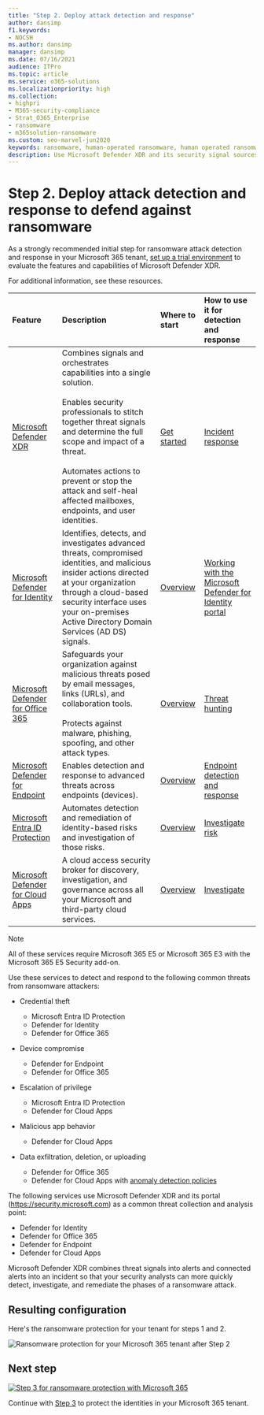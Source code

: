 ```yaml
---
title: "Step 2. Deploy attack detection and response"
author: dansimp
f1.keywords:
- NOCSH
ms.author: dansimp
manager: dansimp
ms.date: 07/16/2021
audience: ITPro
ms.topic: article
ms.service: o365-solutions
ms.localizationpriority: high
ms.collection:
- highpri
- M365-security-compliance
- Strat_O365_Enterprise
- ransomware
- m365solution-ransomware
ms.custom: seo-marvel-jun2020
keywords: ransomware, human-operated ransomware, human operated ransomware, HumOR, extortion attack, ransomware attack, encryption, cryptovirology, zero trust
description: Use Microsoft Defender XDR and its security signal sources to protect your Microsoft 365 resources from ransomware attacks.
---
```


# Step 2. Deploy attack detection and response to defend against ransomware

As a strongly recommended initial step for ransomware attack detection and response in your Microsoft 365 tenant, [set up a trial environment](/microsoft-365/security/defender/eval-overview) to evaluate the features and capabilities of Microsoft Defender XDR.

For additional information, see these resources.

| Feature | Description | Where to start | How to use it for detection and response |
|:-------|:-----|:-------|:-------|
| [Microsoft Defender XDR](/microsoft-365/security/defender) | Combines signals and orchestrates capabilities into a single solution. <br><br> Enables security professionals to stitch together threat signals and determine the full scope and impact of a threat. <br><br> Automates actions to prevent or stop the attack and self-heal affected mailboxes, endpoints, and user identities. | [Get started](/microsoft-365/security/defender/get-started) | [Incident response](/microsoft-365/security/defender/incidents-overview) |
| [Microsoft Defender for Identity](/defender-for-identity/what-is) |  Identifies, detects, and investigates advanced threats, compromised identities, and malicious insider actions directed at your organization through a cloud-based security interface uses your on-premises Active Directory Domain Services (AD DS) signals. | [Overview](/defender-for-identity/what-is) | [Working with the Microsoft Defender for Identity portal](/defender-for-identity/workspace-portal) |
| [Microsoft Defender for Office 365](/microsoft-365/security/office-365-security) | Safeguards your organization against malicious threats posed by email messages, links (URLs), and collaboration tools. <br><br> Protects against malware, phishing, spoofing, and other attack types. | [Overview](/microsoft-365/security/office-365-security/defender-for-office-365) | [Threat hunting](/microsoft-365/security/office-365-security/threat-explorer-threat-hunting) |
| [Microsoft Defender for Endpoint](/microsoft-365/security/defender-endpoint) | Enables detection and response to advanced threats across endpoints (devices). | [Overview](/microsoft-365/security/defender-endpoint/microsoft-defender-endpoint)  | [Endpoint detection and response](/microsoft-365/security/defender-endpoint/overview-endpoint-detection-response) |
| [Microsoft Entra ID Protection](/azure/active-directory/identity-protection/) | Automates detection and remediation of identity-based risks and investigation of those risks. | [Overview](/azure/active-directory/identity-protection/overview-identity-protection) | [Investigate risk](/azure/active-directory/identity-protection/howto-identity-protection-investigate-risk) |
| [Microsoft Defender for Cloud Apps](/cloud-app-security) | A cloud access security broker for discovery, investigation, and governance across all your Microsoft and third-party cloud services. | [Overview](/cloud-app-security/what-is-cloud-app-security) | [Investigate](/cloud-app-security/investigate) |

> [!NOTE]
> All of these services require Microsoft 365 E5 or Microsoft 365 E3 with the Microsoft 365 E5 Security add-on.

Use these services to detect and respond to the following common threats from ransomware attackers:

- Credential theft

  - Microsoft Entra ID Protection
  - Defender for Identity
  - Defender for Office 365

- Device compromise

  - Defender for Endpoint
  - Defender for Office 365

- Escalation of privilege

  - Microsoft Entra ID Protection
  - Defender for Cloud Apps

- Malicious app behavior

  - Defender for Cloud Apps

- Data exfiltration, deletion, or uploading

  - Defender for Office 365
  - Defender for Cloud Apps with [anomaly detection policies](/cloud-app-security/anomaly-detection-policy#ransomware-activity)

The following services use Microsoft Defender XDR and its portal (https://security.microsoft.com) as a common threat collection and analysis point:

- Defender for Identity
- Defender for Office 365
- Defender for Endpoint
- Defender for Cloud Apps

Microsoft Defender XDR combines threat signals into alerts and connected alerts into an incident so that your security analysts can more quickly detect, investigate, and remediate the phases of a ransomware attack.

## Resulting configuration

Here's the ransomware protection for your tenant for steps 1 and 2.

![Ransomware protection for your Microsoft 365 tenant after Step 2](../media/ransomware-protection-microsoft-365/ransomware-protection-microsoft-365-architecture-step2.png)

## Next step

[![Step 3 for ransomware protection with Microsoft 365](../media/ransomware-protection-microsoft-365/ransomware-protection-microsoft-365-step3.png)](ransomware-protection-microsoft-365-identities.md)

Continue with [Step 3](ransomware-protection-microsoft-365-identities.md) to protect the identities in your Microsoft 365 tenant.

